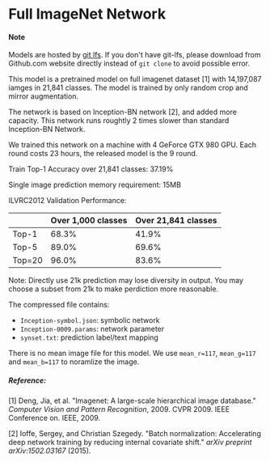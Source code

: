 # Full ImageNet Network

#### Note
Models are hosted by [git lfs](https://git-lfs.github.com/). If you don't have git-lfs, please download from Github.com website directly instead of ```git clone``` to avoid possible error.

This model is a pretrained model on full imagenet dataset [1] with 14,197,087 iamges in 21,841 classes. The model is trained by only random crop and mirror augmentation.

The network is based on Inception-BN network [2], and added more capacity. This network runs roughtly 2 times slower than standard Inception-BN Network.

We trained this network on a machine with 4 GeForce GTX 980 GPU. Each round costs 23 hours, the released model is the 9 round.

Train Top-1 Accuracy over 21,841 classes: 37.19%

Single image prediction memory requirement: 15MB

ILVRC2012 Validation Performance:

|        | Over 1,000 classes | Over 21,841 classes |
| ------ | ------------------ | ------------------- |
| Top-1  | 68.3%              | 41.9%               |
| Top-5  | 89.0%              | 69.6%               |
| Top=20 | 96.0%              | 83.6%               |


Note: Directly use 21k prediction may lose diversity in output. You may choose a subset from 21k to make perdiction more reasonable.

The compressed file contains:
- ```Inception-symbol.json```: symbolic network
- ```Inception-0009.params```: network parameter
- ```synset.txt```: prediction label/text mapping

There is no mean image file for this model. We use ```mean_r=117```, ```mean_g=117``` and ```mean_b=117``` to noramlize the image.


##### Reference:

[1] Deng, Jia, et al. "Imagenet: A large-scale hierarchical image database." *Computer Vision and Pattern Recognition*, 2009. CVPR 2009. IEEE Conference on. IEEE, 2009.

[2] Ioffe, Sergey, and Christian Szegedy. "Batch normalization: Accelerating deep network training by reducing internal covariate shift." *arXiv preprint arXiv:1502.03167* (2015).
